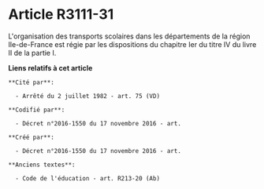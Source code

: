 # Article R3111-31

L'organisation des transports scolaires dans les départements de la région Ile-de-France est régie par les dispositions du
chapitre Ier du titre IV du livre II de la partie I.

**Liens relatifs à cet article**

	**Cité par**:

	  - Arrêté du 2 juillet 1982 - art. 75 (VD)

	**Codifié par**:

	  - Décret n°2016-1550 du 17 novembre 2016 - art.

	**Créé par**:

	  - Décret n°2016-1550 du 17 novembre 2016 - art.

	**Anciens textes**:

	  - Code de l'éducation - art. R213-20 (Ab)
